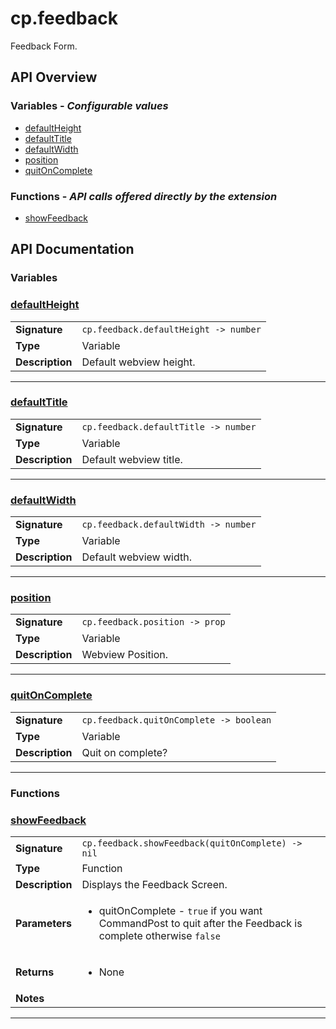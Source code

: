 # cp.feedback

Feedback Form.

## API Overview
### **Variables** - _Configurable values_
 * [defaultHeight](#defaultheight)
 * [defaultTitle](#defaulttitle)
 * [defaultWidth](#defaultwidth)
 * [position](#position)
 * [quitOnComplete](#quitoncomplete)

### **Functions** - _API calls offered directly by the extension_
 * [showFeedback](#showfeedback)


## API Documentation

### Variables


### [defaultHeight](#defaultheight)

|                                             |                                                                                     |
| --------------------------------------------|-------------------------------------------------------------------------------------|
| **Signature**                               | `cp.feedback.defaultHeight -> number`                                                                    |
| **Type**                                    | Variable                                                                     |
| **Description**                             | Default webview height.                                                                     |

---

### [defaultTitle](#defaulttitle)

|                                             |                                                                                     |
| --------------------------------------------|-------------------------------------------------------------------------------------|
| **Signature**                               | `cp.feedback.defaultTitle -> number`                                                                    |
| **Type**                                    | Variable                                                                     |
| **Description**                             | Default webview title.                                                                     |

---

### [defaultWidth](#defaultwidth)

|                                             |                                                                                     |
| --------------------------------------------|-------------------------------------------------------------------------------------|
| **Signature**                               | `cp.feedback.defaultWidth -> number`                                                                    |
| **Type**                                    | Variable                                                                     |
| **Description**                             | Default webview width.                                                                     |

---

### [position](#position)

|                                             |                                                                                     |
| --------------------------------------------|-------------------------------------------------------------------------------------|
| **Signature**                               | `cp.feedback.position -> prop`                                                                    |
| **Type**                                    | Variable                                                                     |
| **Description**                             | Webview Position.                                                                     |

---

### [quitOnComplete](#quitoncomplete)

|                                             |                                                                                     |
| --------------------------------------------|-------------------------------------------------------------------------------------|
| **Signature**                               | `cp.feedback.quitOnComplete -> boolean`                                                                    |
| **Type**                                    | Variable                                                                     |
| **Description**                             | Quit on complete?                                                                     |

---
### Functions


### [showFeedback](#showfeedback)

|                                             |                                                                                     |
| --------------------------------------------|-------------------------------------------------------------------------------------|
| **Signature**                               | `cp.feedback.showFeedback(quitOnComplete) -> nil`                                                                    |
| **Type**                                    | Function                                                                     |
| **Description**                             | Displays the Feedback Screen.                                                                     |
| **Parameters**                              | <ul><li>quitOnComplete - `true` if you want CommandPost to quit after the Feedback is complete otherwise `false`</li></ul> |
| **Returns**                                 | <ul><li>None</li></ul>          |
| **Notes**                                   | <ul></ul>                |

---
